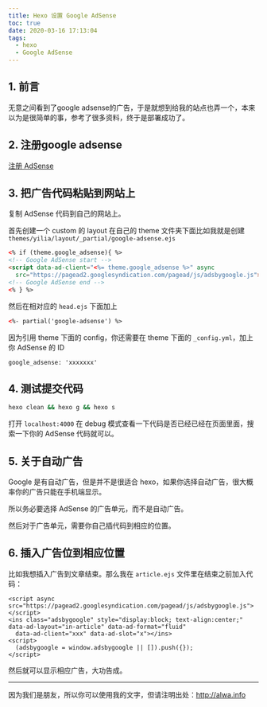 ```yaml
---
title: Hexo 设置 Google AdSense
toc: true
date: 2020-03-16 17:13:04
tags:
  - hexo
  - Google AdSense
---
```


## 1. 前言
无意之间看到了google adsense的广告，于是就想到给我的站点也弄一个，本来以为是很简单的事，参考了很多资料，终于是部署成功了。

<!-- more -->

## 2. 注册google adsense
[注册 AdSense](https://support.google.com/adsense/answer/10162?hl=zh-Hans)

## 3. 把广告代码粘贴到网站上
复制 AdSense 代码到自己的网站上。

首先创建一个 custom 的 layout 在自己的 theme 文件夹下面比如我就是创建 `themes/yilia/layout/_partial/google-adsense.ejs`

```html
<% if (theme.google_adsense){ %>
<!-- Google AdSense start -->
<script data-ad-client="<%= theme.google_adsense %>" async
  src="https://pagead2.googlesyndication.com/pagead/js/adsbygoogle.js"></script>
<!-- Google AdSense end -->
<% } %>
```

然后在相对应的 `head.ejs` 下面加上
```html
<%- partial('google-adsense') %>
```
因为引用 theme 下面的 config，你还需要在 theme 下面的 `_config.yml`，加上你 AdSense 的 ID
```
google_adsense: 'xxxxxxx'
```

## 4. 测试提交代码
```bash
hexo clean && hexo g && hexo s
```
打开 `localhost:4000` 在 debug 模式查看一下代码是否已经已经在页面里面，搜索一下你的 AdSense 代码就可以。



## 5. 关于自动广告

Google 是有自动广告，但是并不是很适合 hexo，如果你选择自动广告，很大概率你的广告只能在手机端显示。

所以务必要选择 AdSense 的广告单元，而不是自动广告。

然后对于广告单元，需要你自己插代码到相应的位置。

## 6. 插入广告位到相应位置

比如我想插入广告到文章结束。那么我在 `article.ejs` 文件里在结束之前加入代码：
```
<script async src="https://pagead2.googlesyndication.com/pagead/js/adsbygoogle.js"></script>
<ins class="adsbygoogle" style="display:block; text-align:center;" data-ad-layout="in-article" data-ad-format="fluid"
  data-ad-client="xxx" data-ad-slot="x"></ins>
<script>
  (adsbygoogle = window.adsbygoogle || []).push({});
</script>
```

然后就可以显示相应广告，大功告成。

---

因为我们是朋友，所以你可以使用我的文字，但请注明出处：http://alwa.info